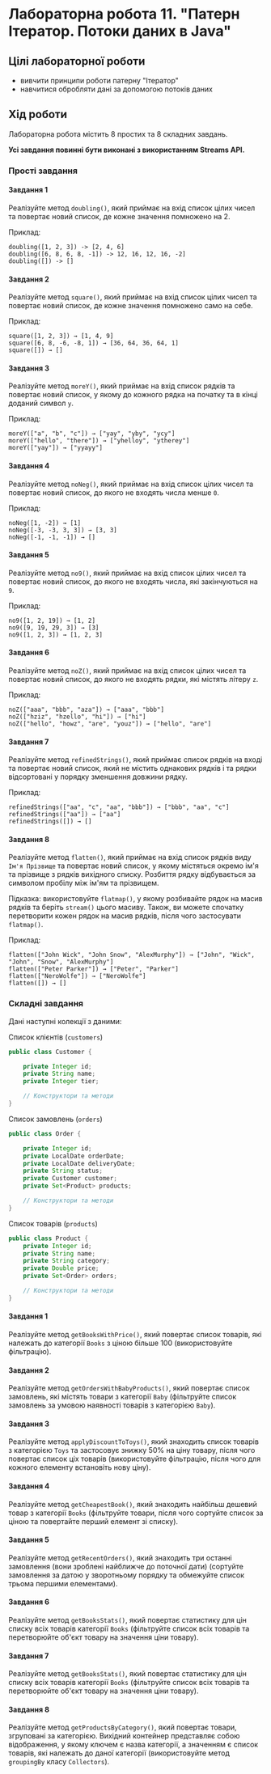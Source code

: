 # Лабораторна робота 11. "Патерн Ітератор. Потоки даних в Java"

## Цілі лабораторної роботи

- вивчити принципи роботи патерну "Ітератор"
- навчитися обробляти дані за допомогою потоків даних

## Хід роботи

Лабораторна робота містить 8 простих та 8 складних завдань.

**Усі завдання повинні бути виконані з використанням Streams API.**

### Прості завдання

#### Завдання 1

Реалізуйте метод `doubling()`, який приймає на вхід список цілих чисел та повертає новий список, де кожне значення помножено на 2.

Приклад:

```
doubling([1, 2, 3]) -> [2, 4, 6]
doubling([6, 8, 6, 8, -1]) -> 12, 16, 12, 16, -2]
doubling([]) -> []
```

#### Завдання 2

Реалізуйте метод `square()`, який приймає на вхід список цілих чисел та повертає новий список, де кожне значення помножено само на себе.

Приклад:

```
square([1, 2, 3]) → [1, 4, 9]
square([6, 8, -6, -8, 1]) → [36, 64, 36, 64, 1]
square([]) → []
```

#### Завдання 3

Реалізуйте метод `moreY()`, який приймає на вхід список рядків та повертає новий список, у якому до кожного рядка на початку та в кінці доданий символ `y`.

Приклад:

```
moreY(["a", "b", "c"]) → ["yay", "yby", "ycy"]
moreY(["hello", "there"]) → ["yhelloy", "ytherey"]
moreY(["yay"]) → ["yyayy"]
```
#### Завдання 4

Реалізуйте метод `noNeg()`, який приймає на вхід список цілих чисел та повертає новий список, до якого не входять числа менше `0`.

Приклад:

```
noNeg([1, -2]) → [1]
noNeg([-3, -3, 3, 3]) → [3, 3]
noNeg([-1, -1, -1]) → []
```

#### Завдання 5

Реалізуйте метод `no9()`, який приймає на вхід список цілих чисел та повертає новий список, до якого не входять числа, які закінчуються на `9`.

Приклад:

```
no9([1, 2, 19]) → [1, 2]
no9([9, 19, 29, 3]) → [3]
no9([1, 2, 3]) → [1, 2, 3]
```

#### Завдання 6

Реалізуйте метод `noZ()`, який приймає на вхід список цілих чисел та повертає новий список, до якого не входять рядки, які містять літеру `z`.

Приклад:

```
noZ(["aaa", "bbb", "aza"]) → ["aaa", "bbb"]
noZ(["hziz", "hzello", "hi"]) → ["hi"]
noZ(["hello", "howz", "are", "youz"]) → ["hello", "are"]
```

#### Завдання 7

Реалізуйте метод `refinedStrings()`, який приймає список рядків на вході та повертає новий список, який не містить однакових рядків і та рядки відсортовані у порядку зменшення довжини рядку.

Приклад:

```
refinedStrings(["aa", "c", "aa", "bbb"]) → ["bbb", "aa", "c"]
refinedStrings(["aa"]) → ["aa"]
refinedStrings([]) → []
```

#### Завдання 8

Реалізуйте метод `flatten()`, який приймає на вхід список рядків виду `Ім'я Прізвище` та повертає новий список, у якому містяться окремо ім'я та прізвище з рядків вихідного списку. Розбиття рядку відбувається за символом пробілу між ім'ям та прізвищем.

Підказка: використовуйте `flatmap()`, у якому розбивайте рядок на масив рядків та беріть `stream()` цього масиву. Також, ви можете спочатку перетворити кожен рядок на масив рядків, після чого застосувати `flatmap()`.

Приклад:

```
flatten(["John Wick", "John Snow", "AlexMurphy"]) → ["John", "Wick", "John", "Snow", "AlexMurphy"]
flatten(["Peter Parker"]) → ["Peter", "Parker"]
flatten(["NeroWolfe"]) → ["NeroWolfe"]
flatten([]) → []
```

### Складні завдання

Дані наступні колекції з даними:

Список клієнтів (`customers`)

```java
public class Customer {

    private Integer id;
    private String name;
    private Integer tier;

    // Конструктори та методи
}
```

Cписок замовлень (`orders`)

```java
public class Order {

    private Integer id;
    private LocalDate orderDate;
    private LocalDate deliveryDate;
    private String status;
    private Customer customer;
    private Set<Product> products;

    // Конструктори та методи
}
```

Cписок товарів (`products`)

```java
public class Product {
    private Integer id;
    private String name;
    private String category;
    private Double price;
    private Set<Order> orders;

    // Конструктори та методи
}
```

#### Завдання 1

Реалізуйте метод `getBooksWithPrice()`, який повертає список товарів, які належать до категорії `Books` з ціною більше 100 (використовуйте фільтрацію).

#### Завдання 2

Реалізуйте метод `getOrdersWithBabyProducts()`, який повертає список замовлень, які містять товари з категорії `Baby` (фільтруйте список замовлень за умовою наявності товарів з категорією `Baby`).

#### Завдання 3

Реалізуйте метод `applyDiscountToToys()`, який знаходить список товарів з категорією `Toys` та застосовує знижку 50% на ціну товару, після чого повертає список ціх товарів (використовуйте фільтрацію, після чого для кожного елементу встановіть нову ціну).

#### Завдання 4

Реалізуйте метод `getCheapestBook()`, який знаходить найбільш дешевий товар з категорії `Books` (фільтруйте товари, після чого сортуйте список за ціною та повертайте перший елемент зі списку).

#### Завдання 5

Реалізуйте метод `getRecentOrders()`, який знаходить три останні замовлення (вони зроблені найближче до поточної дати) (сортуйте замовлення за датою у зворотньому порядку та обмежуйте список трьома першими елементами).

#### Завдання 6

Реалізуйте метод `getBooksStats()`, який повертає статистику для цін списку всіх товарів категорії `Books` (фільтруйте список всіх товарів та перетворюйте об'єкт товару на значення ціни товару).

#### Завдання 7

Реалізуйте метод `getBooksStats()`, який повертає статистику для цін списку всіх товарів категорії `Books` (фільтруйте список всіх товарів та перетворюйте об'єкт товару на значення ціни товару).

#### Завдання 8

Реалізуйте метод `getProductsByCategory()`, який повертає товари, згруповані за категорією. Вихідний контейнер представляє собою відображення, у якому ключем є назва категорії, а значенням є список товарів, які належать до даної категорії (використовуйте метод `groupingBy` класу `Collectors`).